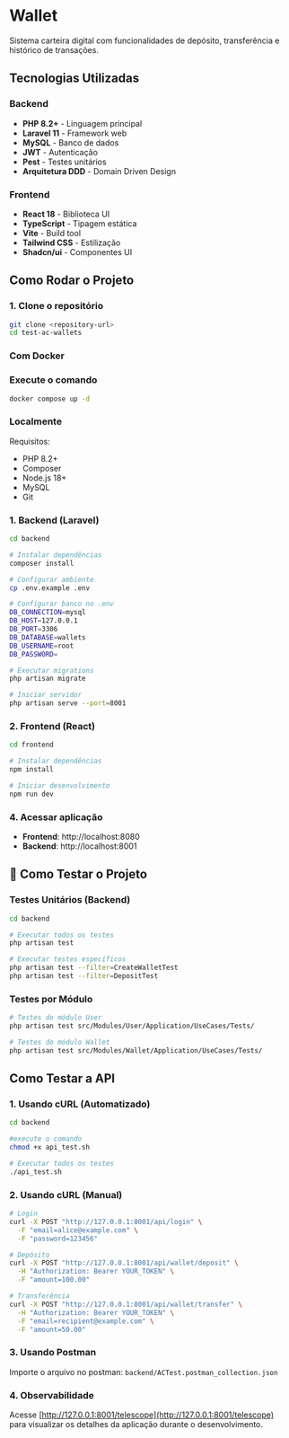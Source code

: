 # Wallet

Sistema carteira digital com funcionalidades de depósito, transferência e histórico de transações.

## Tecnologias Utilizadas

### Backend
- **PHP 8.2+** - Linguagem principal
- **Laravel 11** - Framework web
- **MySQL** - Banco de dados
- **JWT** - Autenticação
- **Pest** - Testes unitários
- **Arquitetura DDD** - Domain Driven Design

### Frontend
- **React 18** - Biblioteca UI
- **TypeScript** - Tipagem estática
- **Vite** - Build tool
- **Tailwind CSS** - Estilização
- **Shadcn/ui** - Componentes UI


## Como Rodar o Projeto
### 1. Clone o repositório
```bash
git clone <repository-url>
cd test-ac-wallets
```

### Com Docker

### Execute o comando
```bash
docker compose up -d
```


### Localmente
Requisitos: 
- PHP 8.2+
- Composer
- Node.js 18+
- MySQL
- Git


### 1. Backend (Laravel)
```bash
cd backend

# Instalar dependências
composer install

# Configurar ambiente
cp .env.example .env

# Configurar banco no .env
DB_CONNECTION=mysql
DB_HOST=127.0.0.1
DB_PORT=3306
DB_DATABASE=wallets
DB_USERNAME=root
DB_PASSWORD=

# Executar migrations
php artisan migrate

# Iniciar servidor
php artisan serve --port=8001
```

### 2. Frontend (React)
```bash
cd frontend

# Instalar dependências
npm install

# Iniciar desenvolvimento
npm run dev
```

### 4. Acessar aplicação
- **Frontend**: http://localhost:8080
- **Backend**: http://localhost:8001

## 🧪 Como Testar o Projeto

### Testes Unitários (Backend)
```bash
cd backend

# Executar todos os testes
php artisan test

# Executar testes específicos
php artisan test --filter=CreateWalletTest
php artisan test --filter=DepositTest
```

### Testes por Módulo
```bash
# Testes do módulo User
php artisan test src/Modules/User/Application/UseCases/Tests/

# Testes do módulo Wallet
php artisan test src/Modules/Wallet/Application/UseCases/Tests/
```

## Como Testar a API

### 1. Usando cURL (Automatizado)
```bash
cd backend

#execute o comando
chmod +x api_test.sh

# Executar todos os testes
./api_test.sh
```

### 2. Usando cURL (Manual)
```bash
# Login
curl -X POST "http://127.0.0.1:8001/api/login" \
  -F "email=alice@example.com" \
  -F "password=123456"

# Depósito
curl -X POST "http://127.0.0.1:8001/api/wallet/deposit" \
  -H "Authorization: Bearer YOUR_TOKEN" \
  -F "amount=100.00"

# Transferência
curl -X POST "http://127.0.0.1:8001/api/wallet/transfer" \
  -H "Authorization: Bearer YOUR_TOKEN" \
  -F "email=recipient@example.com" \
  -F "amount=50.00"
```

### 3. Usando Postman
Importe o arquivo no postman: `backend/ACTest.postman_collection.json`


### 4. Observabilidade

Acesse [http://127.0.0.1:8001/telescope](http://127.0.0.1:8001/telescope) para visualizar os detalhes da aplicação durante o desenvolvimento.
